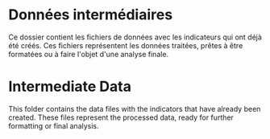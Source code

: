# Données intermédiaires
Ce dossier contient les fichiers de données avec les indicateurs qui ont déjà été créés. Ces fichiers représentent les données traitées, prêtes à être formatées ou à faire l'objet d'une analyse finale.

# Intermediate Data
This folder contains the data files with the indicators that have already been created. These files represent the processed data, ready for further formatting or final analysis.
